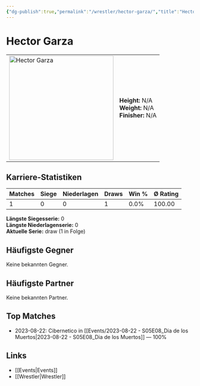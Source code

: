 ```yaml
---
{"dg-publish":true,"permalink":"/wrestler/hector-garza/","title":"Hector Garza","tags":["wrestler"],"noteIcon":""}
---
```



# Hector Garza

<table>
        <tr>
        <td><img src="https://github.com/CptSpaulding1980/choke-slam-wrestling/releases/download/images/Hector_Garza.png" width="280" alt="Hector Garza"></td>
        <td>
        <b>Height:</b> N/A<br>
        <b>Weight:</b> N/A<br>
        <b>Finisher:</b> N/A<br>
        </td>
        </tr>
        </table>
        
## Karriere-Statistiken

| Matches | Siege | Niederlagen | Draws | Win % | Ø Rating |
|---------|-------|-------------|-------|-------|-----------|
| 1 | 0 | 0 | 1 | 0.0% | 100.00 |

**Längste Siegesserie:** 0<br>**Längste Niederlagenserie:** 0<br>**Aktuelle Serie:** draw (1 in Folge)


## Häufigste Gegner
Keine bekannten Gegner.

## Häufigste Partner
Keine bekannten Partner.

## Top Matches
- 2023-08-22: Cibernetico in [[Events/2023-08-22 - S05E08_Dia de los Muertos\|2023-08-22 - S05E08_Dia de los Muertos]] — 100%

## Links
- [[Events\|Events]]
- [[Wrestler\|Wrestler]]
